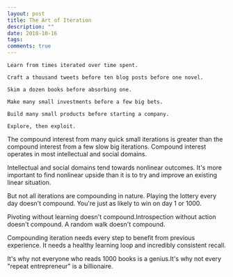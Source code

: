 ```yaml
---
layout: post
title: The Art of Iteration
description: ""
date: 2018-10-16
tags: 
comments: true
---
```


```
Learn from times iterated over time spent.

Craft a thousand tweets before ten blog posts before one novel.

Skim a dozen books before absorbing one.

Make many small investments before a few big bets.

Build many small products before starting a company.

Explore, then exploit.
```

The compound interest from many quick small iterations is greater than the compound interest from a few slow big iterations. Compound interest operates in most intellectual and social domains.

Intellectual and social domains tend towards nonlinear outcomes. It's more important to find nonlinear upside than it is to try and improve an existing linear situation.

But not all iterations are compounding in nature. Playing the lottery every day doesn't compound. You're just as likely to win on day 1 or 1000.

Pivoting without learning doesn't compound.Introspection without action doesn't compound. A random walk doesn't compound.

Compounding iteration needs every step to benefit from previous experience. It needs a healthy learning loop and incredibly consistent recall.

It's why not everyone who reads 1000 books is a genius.It's why not every "repeat entrepreneur" is a billionaire.
